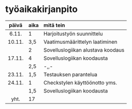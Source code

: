 # työaikakirjanpito

| päivä | aika | mitä tein  |
| :----:|:-----| :-----|
|6.11.  | 1    | Harjoitustyön suunnittelu|
|10.11. | 3,5  | Vaatimusmäärittelyn laatiminen|
|       | 2    | Sovelluslogiikan alustava koodaus |
|17.11. | 4    | Sovelluslogiikan koodausta|
|       | 2,5  | -,,-                      |
|23.11. | 1,5  |Testauksen parantelua    |
|24.11. | 1    | Checkstylen käyttöönotto yms. |
|       | 1,5  | Sovelluslogiikan koodausta|
| yht.  | 17   | | 
